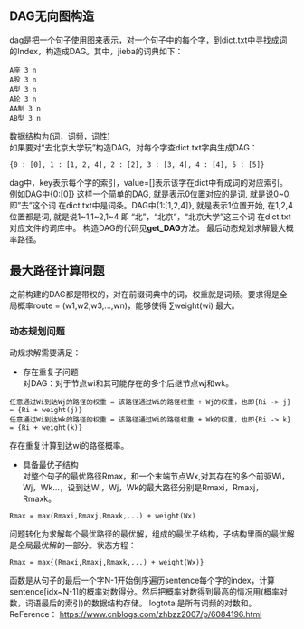 ## DAG无向图构造
dag是把一个句子使用图来表示，对一个句子中的每个字，到dict.txt中寻找成词的Index，构造成DAG。其中，jieba的词典如下：
```angular2
A座 3 n
A股 3 n
A型 3 n
A轮 3 n
AA制 3 n
AB型 3 n
```
数据结构为(词，词频，词性)  
如果要对“去北京大学玩”构造DAG，对每个字查dict.txt字典生成DAG：
```
{0 : [0], 1 : [1, 2, 4], 2 : [2], 3 : [3, 4], 4 : [4], 5 : [5]}
```
dag中，key表示每个字的索引，value=[]表示该字在dict中有成词的对应索引。  
例如DAG中{0:[0]} 这样一个简单的DAG, 就是表示0位置对应的是词, 就是说0~0,即”去”这个词 在dict.txt中是词条。DAG中{1:[1,2,4]}, 就是表示1位置开始, 在1,2,4位置都是词, 就是说1~1,1~2,1~4 即 “北”，“北京”，“北京大学”这三个词 在dict.txt对应文件的词库中。
构造DAG的代码见**get_DAG**方法。
最后动态规划求解最大概率路径。
## 最大路径计算问题
之前构建的DAG都是带权的，对在前缀词典中的词，权重就是词频。要求得是全局概率route = (w1,w2,w3,...,wn)，能够使得 ∑weight(wi) 最大。
### 动态规划问题
动规求解需要满足：
* 存在重复子问题  
对DAG：对于节点wi和其可能存在的多个后继节点wj和wk。  
```
任意通过Wi到达Wj的路径的权重 = 该路径通过Wi的路径权重 + Wj的权重，也即{Ri -> j} = {Ri + weight(j)}
任意通过Wi到达Wk的路径的权重 = 该路径通过Wi的路径权重 + Wk的权重，也即{Ri -> k} = {Ri + weight(k)}
```
存在重复计算到达wi的路径概率。
* 具备最优子结构  
对整个句子的最优路径Rmax，和一个末端节点Wx,对其存在的多个前驱Wi，Wj，Wk...，设到达Wi，Wj，Wk的最大路径分别是Rmaxi，Rmaxj，Rmaxk。
```
Rmax = max(Rmaxi,Rmaxj,Rmaxk,...) + weight(Wx)
```
问题转化为求解每个最优路径的最优解，组成的最优子结构，子结构里面的最优解是全局最优解的一部分。状态方程：
```
Rmax = max{(Rmaxi,Rmaxj,Rmaxk,...) + weight(Wx)}
```
函数是从句子的最后一个字N-1开始倒序遍历sentence每个字的index，计算sentence[idx~N-1]的概率对数得分。然后把概率对数得到最高的情况用(概率对数，词语最后的索引)的数据结构存储。
logtotal是所有词频的对数和。
ReFerence：
https://www.cnblogs.com/zhbzz2007/p/6084196.html